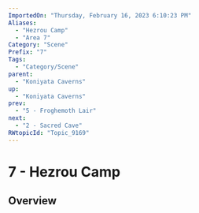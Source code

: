 ```yaml
---
ImportedOn: "Thursday, February 16, 2023 6:10:23 PM"
Aliases:
  - "Hezrou Camp"
  - "Area 7"
Category: "Scene"
Prefix: "7"
Tags:
  - "Category/Scene"
parent:
  - "Koniyata Caverns"
up:
  - "Koniyata Caverns"
prev:
  - "5 - Froghemoth Lair"
next:
  - "2 - Sacred Cave"
RWtopicId: "Topic_9169"
---
```

# 7 - Hezrou Camp
## Overview

